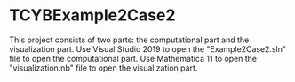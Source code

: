 # TCYBExample2Case2

This project consists of two parts: the computational part and the visualization part. 
Use Visual Studio 2019 to open the "Example2Case2.sln" file to open the computational part. 
Use Mathematica 11 to open the "visualization.nb" file to open the visualization part.
